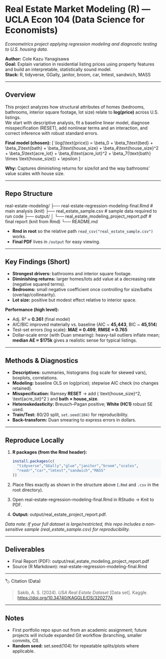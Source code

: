 <style>
  pre, code, .math {
    background-color: #f6f8fa !important;
    color: #24292e !important;
  }
</style>

# Real Estate Market Modeling (R) — UCLA Econ 104 (Data Science for Economists)

*Econometrics project applying regression modeling and diagnostic testing to U.S. housing data.*



**Author:** Cole Kazu Yanagisawa  
**Goal:** Explain variation in residential listing prices using property features and build an interpretable, statistically sound model.  
**Stack:** R, tidyverse, GGally, janitor, broom, car, lmtest, sandwich, MASS

---

## Overview

This project analyzes how structural attributes of homes (bedrooms, bathrooms, interior square footage, lot size) relate to **log(price)** across U.S. listings.  
We start with descriptive analysis, fit a baseline linear model, diagnose misspecification (RESET), add nonlinear terms and an interaction, and correct inference with robust standard errors.

**Final model (chosen):**
\[
\log(\text{price}) = \beta_0 + \beta_1\text{bed} + \beta_2\text{bath} + \beta_3\text{house\_size} + \beta_4\text{house\_size}^2 + \beta_5\text{acre\_lot} + \beta_6\text{acre\_lot}^2 + \beta_7(\text{bath} \times \text{house\_size}) + \epsilon
\]

**Why:** Captures diminishing returns for size/lot and the way bathrooms’ value scales with house size.

---

## Repo Structure
real-estate-modeling/
├── real-estate-regression-modeling-final.Rmd  # main analysis (knit)
├── real_estate_sample.csv           # sample data required to run code
├── output/
│   └── real_estate_modeling_project_report.pdf   # final report (knit from Rmd)
└── README.md

- **Rmd in root** so the relative path `read_csv("real_estate_sample.csv")` works.  
- **Final PDF** lives in `/output` for easy viewing.

---

## Key Findings (Short)

- **Strongest drivers:** bathrooms and interior square footage.  
- **Diminishing returns:** larger homes/lots add value at a decreasing rate (negative squared terms).  
- **Bedrooms:** small negative coefficient once controlling for size/baths (overlap/collinearity).  
- **Lot size:** positive but modest effect relative to interior space.

**Performance (high level):**
- Adj. R² ≈ **0.361** (final model)  
- AIC/BIC improved materially vs. baseline (AIC ~ **45,443**, BIC ~ **45,514**)  
- Test-set errors (log scale): **MAE ≈ 0.499**, **RMSE ≈ 0.765**  
- Dollar-scale error (with Duan smearing): heavy-tail outliers inflate mean; **median AE ≈ \$175k** gives a realistic sense for typical listings.

---

## Methods & Diagnostics

- **Descriptives:** summaries, histograms (log scale for skewed vars), boxplots, correlations.  
- **Modeling:** baseline OLS on log(price); stepwise AIC check (no changes retained).  
- **Misspecification:** Ramsey **RESET** → add \( \text{house\_size}^2, \text{acre\_lot}^2 \) and **bath × house_size**.  
- **Heteroskedasticity:** Breusch–Pagan positive; **White (HC1)** robust SE used.  
- **Train/Test:** 80/20 split, `set.seed(104)` for reproducibility.  
- **Back-transform:** Duan smearing to express errors in dollars.

---

## Reproduce Locally

1. **R packages (from the Rmd header):**
   ```r
   install.packages(c(
     "tidyverse","GGally","glue","janitor","broom","scales",
     "readr","car","lmtest","sandwich","MASS"
   ))
   ```

2. Place files exactly as shown in the structure above (`.Rmd` and `.csv` in the root directory).

3.	Open real-estate-regression-modeling-final.Rmd in RStudio → Knit to PDF.

4.	**Output:** output/real_estate_project_report.pdf.


*Data note: If your full dataset is large/restricted, this repo includes a non-sensitive sample (real_estate_sample.csv) for reproducibility.*

---

## Deliverables

- Final Report (PDF): output/real_estate_modeling_project_report.pdf
- Source (R Markdown): real-estate-regression-modeling-final.Rmd

---

🏷 Citation (Data)

> Sakib, A. S. (2024). *USA Real Estate Dataset* [Data set]. Kaggle.  
> <https://doi.org/10.34740/KAGGLE/DS/3202774>

---

## Notes

- First portfolio repo spun out from an academic assignment; future projects will include expanded Git workflow (branching, smaller commits, CI).
- **Random seed:** set.seed(104) for repeatable splits/plots where applicable.
